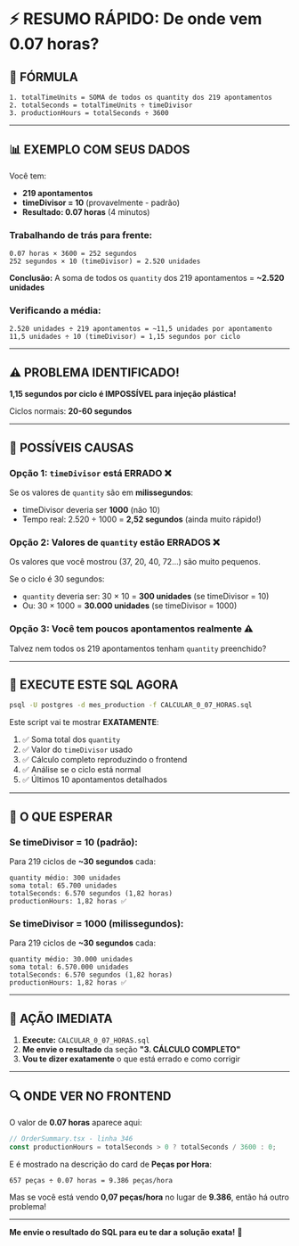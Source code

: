 # ⚡ RESUMO RÁPIDO: De onde vem 0.07 horas?

## 🧮 FÓRMULA

```
1. totalTimeUnits = SOMA de todos os quantity dos 219 apontamentos
2. totalSeconds = totalTimeUnits ÷ timeDivisor
3. productionHours = totalSeconds ÷ 3600
```

---

## 📊 EXEMPLO COM SEUS DADOS

Você tem:
- **219 apontamentos**
- **timeDivisor = 10** (provavelmente - padrão)
- **Resultado: 0.07 horas** (4 minutos)

### Trabalhando de trás para frente:

```
0.07 horas × 3600 = 252 segundos
252 segundos × 10 (timeDivisor) = 2.520 unidades
```

**Conclusão:** A soma de todos os `quantity` dos 219 apontamentos = **~2.520 unidades**

### Verificando a média:

```
2.520 unidades ÷ 219 apontamentos = ~11,5 unidades por apontamento
11,5 unidades ÷ 10 (timeDivisor) = 1,15 segundos por ciclo
```

---

## ⚠️ PROBLEMA IDENTIFICADO!

**1,15 segundos por ciclo é IMPOSSÍVEL para injeção plástica!**

Ciclos normais: **20-60 segundos**

---

## 🎯 POSSÍVEIS CAUSAS

### Opção 1: `timeDivisor` está ERRADO ❌

Se os valores de `quantity` são em **milissegundos**:
- timeDivisor deveria ser **1000** (não 10)
- Tempo real: 2.520 ÷ 1000 = **2,52 segundos** (ainda muito rápido!)

### Opção 2: Valores de `quantity` estão ERRADOS ❌

Os valores que você mostrou (37, 20, 40, 72...) são muito pequenos.

Se o ciclo é 30 segundos:
- `quantity` deveria ser: 30 × 10 = **300 unidades** (se timeDivisor = 10)
- Ou: 30 × 1000 = **30.000 unidades** (se timeDivisor = 1000)

### Opção 3: Você tem poucos apontamentos realmente ⚠️

Talvez nem todos os 219 apontamentos tenham `quantity` preenchido?

---

## 🔧 EXECUTE ESTE SQL AGORA

```bash
psql -U postgres -d mes_production -f CALCULAR_0_07_HORAS.sql
```

Este script vai te mostrar **EXATAMENTE**:
1. ✅ Soma total dos `quantity`
2. ✅ Valor do `timeDivisor` usado
3. ✅ Cálculo completo reproduzindo o frontend
4. ✅ Análise se o ciclo está normal
5. ✅ Últimos 10 apontamentos detalhados

---

## 📝 O QUE ESPERAR

### Se timeDivisor = 10 (padrão):

Para 219 ciclos de **~30 segundos** cada:
```
quantity médio: 300 unidades
soma total: 65.700 unidades
totalSeconds: 6.570 segundos (1,82 horas)
productionHours: 1,82 horas ✅
```

### Se timeDivisor = 1000 (milissegundos):

Para 219 ciclos de **~30 segundos** cada:
```
quantity médio: 30.000 unidades
soma total: 6.570.000 unidades
totalSeconds: 6.570 segundos (1,82 horas)
productionHours: 1,82 horas ✅
```

---

## 🎯 AÇÃO IMEDIATA

1. **Execute:** `CALCULAR_0_07_HORAS.sql`
2. **Me envie o resultado** da seção **"3. CÁLCULO COMPLETO"**
3. **Vou te dizer exatamente** o que está errado e como corrigir

---

## 🔍 ONDE VER NO FRONTEND

O valor de **0.07 horas** aparece aqui:

```typescript
// OrderSummary.tsx - linha 346
const productionHours = totalSeconds > 0 ? totalSeconds / 3600 : 0;
```

E é mostrado na descrição do card de **Peças por Hora**:

```
657 peças ÷ 0.07 horas = 9.386 peças/hora
```

Mas se você está vendo **0,07 peças/hora** no lugar de **9.386**, então há outro problema!

---

**Me envie o resultado do SQL para eu te dar a solução exata!** 🚀


